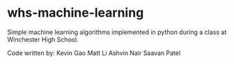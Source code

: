 whs-machine-learning
====================

Simple machine learning algorithms implemented in python during a class at 
Winchester High School.

Code written by:
Kevin Gao
Matt Li
Ashvin Nair
Saavan Patel


